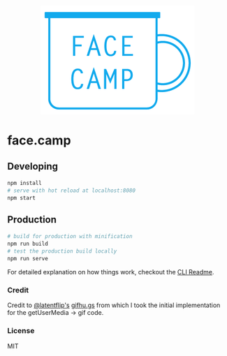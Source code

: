 <p align="center">
  <img alt="face.camp logo" src="./src/assets/icons/icon-no-padding.png" />
</p>

# face.camp

## Developing

```sh
npm install
# serve with hot reload at localhost:8080
npm start
```

## Production

```sh
# build for production with minification
npm run build
# test the production build locally
npm run serve
```

For detailed explanation on how things work, checkout the [CLI Readme](https://github.com/developit/preact-cli/blob/master/README.md).

### Credit

Credit to [@latentflip's](https://github.com/latentflip) [gifhu.gs](https://github.com/latentflip/gifhu.gs) from which I took the initial implementation for the getUserMedia -> gif code.

### License

MIT
